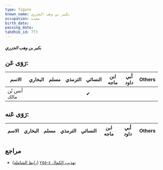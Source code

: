 ```yaml
---
type: figure
known_name: بكير بن وهب الجزري
occupation: محدث
birth_date:
passing_date:
tahdhib_id: 773
---
```

##### بكير بن وهب الجزري

## رَوَى عَن:
| الاسم        | البخاري | مسلم | الترمذي | النسائي | ابن ماجه | أبي داود | Others |
| ------------ | ------- | ---- | ------- | ------- | -------- | -------- | ------ |
| أنس بْن مالك |         |      |         | ✔       |          |          |        |
## رَوَى عَنه:
| الاسم | البخاري | مسلم | الترمذي | النسائي | ابن ماجه | أبي داود | Others |
| ----- | ------- | ---- | ------- | ------- | -------- | -------- | ------ |
## مراجع
- [تهذيب الكمال ٤-٢٥٥](obsidian://open?vault=Tahdhib-al-Kamal&file=Figures/٧٧٣-بكير%20بن%20وهب%20الجزري) ([رابط الشاملة](https://shamela.ws/book/3722/1769))